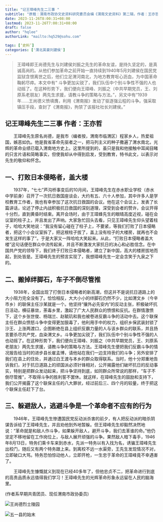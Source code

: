 ```yaml
---
title: "记王璋峰先生二三事 "
subtitle: "原载：渭南市政协文史资料研究委员会编《渭南文史资料》第二辑，作者：王亦哲"
date: 2023-11-26T8:00:31+08:00
lastmod: 2023-11-26T7:00:31+08:00
draft: false
author: "hqlee"
authorLink: "mailto:hq529@sohu.com"

tags: [‘史料’]
categories: ['渭北英豪刘建侯']
---
```



>王璋峰即王尚德先生与刘建侯刘振之先生的革命友谊，是持久坚定的，是真诚高尚的。从他们参加革命之前开始一直持续到1940年5月刘建侯在国民党监狱含恨离世之后，他们立足渭河南北，为地方教育呕心沥血，为中国革命鞠躬尽瘁。本文中有“ 斗争更加尖锐了，我们队伍中个别斗争性不强的人也动摇了。在这种形势下，我们便向王璋峰、刘振之（中共早期党员，王、刘原系老朋友）两先生求援，请教斗争的策略与方法。”，另文中有“1939年……王尚德义愤填膺，利用《渭南报》发动了驱逐强云程的斗争。强采取镇压手段，查封了《渭南报》，拘禁了该报社社长刘建侯。”


## 记王璋峰先生二三事  作者：王亦哲


　　王璋峰先生原名尚德，是我市（编者按，渭南市临渭区）程家乡人，热爱祖国，嫉恶如仇。他是我省革命先驱者之一，把马列主义的种子撒遍了渭水南北，光辉的革命业绩已载入渭南地方史上。这里所提到的，虽只是我和他接触中耳闻目睹的只言片语和简略事实，但使我却从中得到启发，受到教育，特书此文，以表示对先生的敬仰和怀念。

## 一、打败日本侵略者，盖大楼
　　1937年，“七七”芦沟桥事变后的10月间，王璋峰先生在赤水职业学校（赤水中学前身）召开了一次抗日救国座谈会，大约有五、六十人参加，其中许多人是学校教育工作者，我也有幸参加了这次抗日救国的会议。他在这个会议上，发表了长篇讲话，论述了停止内战积极抗日救国的深刻道理，深受到会者的赞许，会议开得十分烈，直到黄昏时结束。离开会场时，由于王璋蜂先生的眼晴高度近视，碰在会议室的柱子上，并且发出了声响。大家急忙回头去看，只见王璋峰先生仰头望着柱子，哈哈大笑地说：“我没有留心碰在了柱子上，不要紧，等我们打败了日本侵略者，把这个小会议室拆了，把这根柱子拔了，盖上没有柱子的大楼房，就再也不会发生这样的事了”。于是大家又一阵哈哈大笑起来。从此，“打败日本侵略者盖大楼”这句话便在群众中流传起来，并且不断激发大家抗日的决心和必胜信念。在中国共产党的领导下，我们终于打败日本侵略者，建立了新中国，高大的楼房拔地而起，到处皆是。王璋峰先生的预言实现了，我想璋峰先生一定会含笑于九泉之下的。


## 二、搬掉绊脚石，车子不倒尽管推
　　1938年，全国出现了打倒日本侵略者的新高潮，但这并不是说抗日道路上的大小阻力完全没有了。恰恰相反，大大小小的绊脚石仍然不少，比如渭文乡（今辛市乡）的联保主任沙某就是一个。他坚持“攘外必先安内”的反动主张，积极破坏抗日活动，横征暴敛，荼毒乡里，激起了广大人民群众的愤恨和反抗。在群情激愤下，这个乡张世俊、杨瑞兰、赵毓玑和我也被卷进反霸斗争的活动中去。这个联保主任在群众愤怒斗争中变得更加狠毒了，他利用手中的权力，组织乡保武装封锁了沙王、上涨两渡口，企图断绝在县上组织反霸力量的人与该乡群众的联系，并且扬言要杀尽共产党，血染渭文乡。斗争更加尖锐了，我们队伍中个别斗争性不强的人也动摇了。在这种形势下，我们便向王璋峰、刘振之（中共早期党员，王、刘原系老朋友）两先生求援，请教斗争的策略与方法。王璋峰先生便把我们反霸斗争的情况报告给当时的进步县长崔孟博，请他站在我们一边支持我们的斗争；另外安排了我们在县上的住处，并通过白王渡与本乡的群众取得联系。当时，他十分郑重地告诉我们，对于抗日道路上的顽国派必须针锋相对，公开揭露他们破坏抗日的反动事实，特别是把群众发动起来，把斗争坚持到底，如同群众所常说的那样，“车子不倒尽管推”，不取得斗争的胜利誓不罢休。就这样，在璋峰先生的鼓励和支持下，我们公开揭露了这个联保主任的八大罪状，经过前后三、四个月的较量，终于把这个联保主任赶下了台。

## 三、躲避敌人，逃避斗争是一个革命者不应有的行为
　　1946年，王璋峰先生惨遭国民党反动派杀害的前夕，有人把反动派的暗杀阴谋告诉给了王璋峰先生，并且劝他到外地暂躲。但王璋峰先生却毅然决然地说：“革命就是和敌人作斗争，如果躲开敌人，避开斗争，我们去革谁的命。”他仍坚定不移地留在工作岗位上，与敌人展开顽强的斗争。果然敌人暗下毒手，1946年8月13日，特务们乘卡车来到赤水，先派一特务以有入找为名，诱骗王璋峰先生出校门，随后又有两个特务跟上来。到离校不远一水渠旁，王先生发现情况不对，立即破口大骂。特务恐怕惊动他人，立即开枪，一生忠于革命的王璋峰竟不幸遇害了。


　　王璋峰先生慷慨就义到现在已经40多年了，但他忠贞不二，把革命进行到底的高贵品质永远值得我们学习！王璋峰先生的光辉革命形象永远留在人民的脑海里。

(作者系早期共青团员、现任渭南市政协委员)

![王尚德烈士陵园](/images/ljh/ljh038-1.png "王尚德烈士陵园为纪念陕西地区共青团最早创建人、地区农民运动旗手、陕东革命教育家王尚德烈士而修建")

![五一县的始末](/images/ljh/ljh037-1.jpg "渭南市政协文史资料研究委员会编《渭南文史资料》第二辑")

